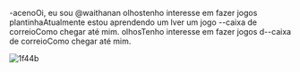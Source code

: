 -acenoOi, eu sou @waithanan
olhostenho interesse em fazer jogos
plantinhaAtualmente estou aprendendo um lver um jogo --caixa de correioComo chegar até mim.
olhosTenho interesse em fazer jogos d--caixa de correioComo chegar até mim.

<!---
waithanan/waithanan is a ✨ special ✨ repository because its `README.md` (this file) appears on your GitHub profile.
You can click the Preview link to take a look at your changes.
--->
![1f44b](https://user-images.githubusercontent.com/104519369/165579301-ebb991da-bf10-4d79-8ef4-e2f63f6c5890.png)
